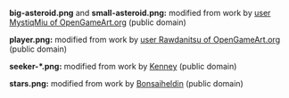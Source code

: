 **big-asteroid.png** and **small-asteroid.png:** modified from work by [user MystiqMiu of OpenGameArt.org](http://opengameart.org/content/basic-boulder) (public domain)

**player.png:** modified from work by [user Rawdanitsu of OpenGameArt.org](http://opengameart.org/content/some-top-down-spaceships) (public domain)

**seeker-*.png:** modified from work by [Kenney](http://www.kenney.nl/assets/space-shooter-redux) (public domain)

**stars.png:** modified from work by [Bonsaiheldin](http://bonsaiheld.org) (public domain)